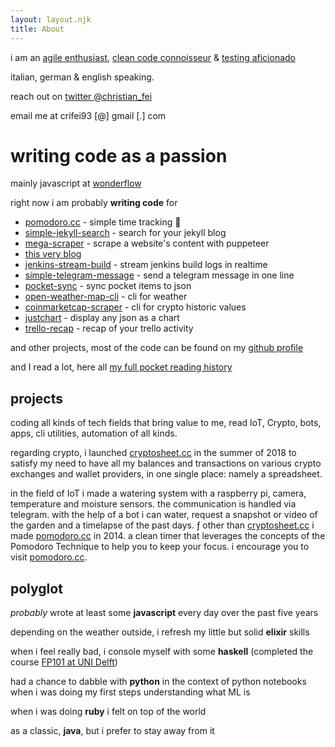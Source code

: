 ```yaml
---
layout: layout.njk
title: About
---
```


<!-- <h1 class="title no-anchorify"><span>about</span></h1> -->
<div>

i am an [agile enthusiast](https://en.wikipedia.org/wiki/agile_software_development), [clean code connoisseur](https://blog.cleancoder.com) & [testing aficionado](https://en.wikipedia.org/wiki/test-driven_development)

italian, german & english speaking.

reach out on [twitter @christian_fei](https://twitter.com/christian_fei)

email me at crifei93 [@] gmail [.] com

# writing code as a passion

mainly javascript at [wonderflow](https://www.wonderflow.co)

right now i am probably **writing code** for
- [pomodoro.cc](https://pomodoro.cc) - simple time tracking 🍅
- [simple-jekyll-search](https://github.com/christian-fei/simple-jekyll-search) - search for your jekyll blog
- [mega-scraper](https://github.com/christian-fei/mega-scraper) - scrape a website's content with puppeteer
- [this very blog](https://github.com/christian-fei/christian-fei.github.io)
- [jenkins-stream-build](https://github.com/christian-fei/jenkins-stream-build) - stream jenkins build logs in realtime
- [simple-telegram-message](https://github.com/christian-fei/simple-telegram-message) - send a telegram message in one line
- [pocket-sync](https://github.com/christian-fei/pocket-sync) - sync pocket items to json
- [open-weather-map-cli](https://github.com/christian-fei/open-weather-map-cli) - cli for weather
- [coinmarketcap-scraper](https://github.com/christian-fei/coinmarketcap-scraper) - cli for crypto historic values
- [justchart](https://github.com/christian-fei/justchart) - display any json as a chart
- [trello-recap](https://github.com/christian-fei/trello-recap) - recap of your trello activity

and other  projects, most of the code can be found on my [github profile](https://github.com/christian-fei)

and I read a lot, here all [my full pocket reading history](/pocket/)

## projects

coding all kinds of tech fields that bring value to me, read IoT, Crypto, bots, apps, cli utilities, automation of all kinds.

regarding crypto, i launched [cryptosheet.cc](https://cryptosheet.cc/) in the summer of 2018 to satisfy my need to have all my balances and transactions on various crypto exchanges and wallet providers, in one single place: namely a spreadsheet.

in the field of IoT i made a watering system with a raspberry pi, camera, temperature and moisture sensors. the communication is handled via telegram. with the help of a bot i can water, request a snapshot or video of the garden and a timelapse of the past days.
ƒ
other than [cryptosheet.cc](https://cryptosheet.cc/) i made [pomodoro.cc](https://pomodoro.cc/) in 2014. a clean timer that leverages the concepts of the Pomodoro Technique to help you to keep your focus. i encourage you to visit [pomodoro.cc](https://pomodoro.cc/).



## polyglot

*probably* wrote at least some **javascript** every day over the past five years

depending on the weather outside, i refresh my little but solid **elixir** skills

when i feel really bad, i console myself with some **haskell** (completed the course [FP101 at UNI Delft](https://www.edx.org/course/introduction-functional-programming-delftx-fp101x-0))

had a chance to dabble with **python** in the context of python notebooks when i was doing my first steps understanding what ML is

when i was doing **ruby** i felt on top of the world

as a classic, **java**, but i prefer to stay away from it

</div>
